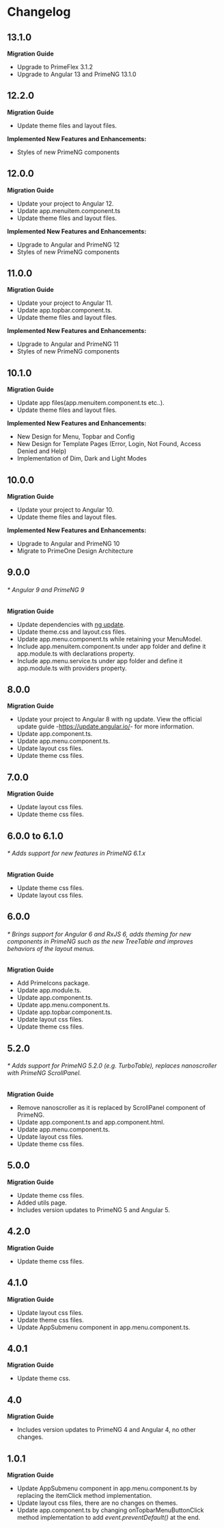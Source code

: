 # Changelog

## 13.1.0
**Migration Guide**

- Upgrade to PrimeFlex 3.1.2
- Upgrade to Angular 13 and PrimeNG 13.1.0
## 12.2.0
**Migration Guide**
- Update theme files and layout files.

**Implemented New Features and Enhancements:**

- Styles of new PrimeNG components

## 12.0.0
**Migration Guide**
- Update your project to Angular 12.
- Update app.menuitem.component.ts
- Update theme files and layout files.

**Implemented New Features and Enhancements:**

- Upgrade to Angular and PrimeNG 12
- Styles of new PrimeNG components

## 11.0.0
**Migration Guide**
- Update your project to Angular 11.
- Update app.topbar.component.ts.
- Update theme files and layout files.

**Implemented New Features and Enhancements:**

- Upgrade to Angular and PrimeNG 11
- Styles of new PrimeNG components

## 10.1.0

**Migration Guide**
- Update app files(app.menuitem.component.ts etc..).
- Update theme files and layout files.

**Implemented New Features and Enhancements:**

- New Design for Menu, Topbar and Config
- New Design for Template Pages (Error, Login, Not Found, Access Denied and Help)
- Implementation of Dim, Dark and Light Modes


## 10.0.0

**Migration Guide**
- Update your project to Angular 10.
- Update theme files and layout files.

**Implemented New Features and Enhancements:**

- Upgrade to Angular and PrimeNG 10
- Migrate to PrimeOne Design Architecture

## 9.0.0
###### * Angular 9 and PrimeNG 9

**Migration Guide**
- Update dependencies with <a href="https://angular.io/cli/update">ng update</a>.
- Update theme.css and layout.css files.
- Update app.menu.component.ts while retaining your MenuModel.
- Include app.menuitem.component.ts under app folder and define it app.module.ts with declarations property.
- Include app.menu.service.ts under app folder and define it app.module.ts with providers property.

## 8.0.0

**Migration Guide**
- Update your project to Angular 8 with ng update. View the official update guide -<a href="https://update.angular.io/">https://update.angular.io/</a>- for more information.
- Update app.component.ts.
- Update app.menu.component.ts.
- Update layout css files.
- Update theme css files.

## 7.0.0

**Migration Guide**
- Update layout css files.
- Update theme css files.

## 6.0.0 to 6.1.0
###### * Adds support for new features in PrimeNG 6.1.x

**Migration Guide**
- Update theme css files.
- Update layout css files.

## 6.0.0
###### * Brings support for Angular 6 and RxJS 6, adds theming for new components in PrimeNG such as the new TreeTable and improves behaviors of the layout menus.

**Migration Guide**
- Add PrimeIcons package.
- Update app.module.ts.
- Update app.component.ts.
- Update app.menu.component.ts.
- Update app.topbar.component.ts.
- Update layout css files.
- Update theme css files.

## 5.2.0
###### * Adds support for PrimeNG 5.2.0 (e.g. TurboTable), replaces nanoscroller with PrimeNG ScrollPanel.

**Migration Guide**
- Remove nanoscroller as it is replaced by ScrollPanel component of PrimeNG.
- Update app.component.ts and app.component.html.
- Update app.menu.component.ts.
- Update layout css files.
- Update theme css files.

## 5.0.0

**Migration Guide**
- Update theme css files.
- Added utils page.
- Includes version updates to PrimeNG 5 and Angular 5.

## 4.2.0

**Migration Guide**
- Update theme css files.

## 4.1.0

**Migration Guide**
- Update layout css files.
- Update theme css files.
- Update AppSubmenu component in app.menu.component.ts.

## 4.0.1

**Migration Guide**
- Update theme css.

## 4.0

**Migration Guide**
- Includes version updates to PrimeNG 4 and Angular 4, no other changes.

## 1.0.1

**Migration Guide**
- Update AppSubmenu component in app.menu.component.ts by replacing the itemClick method implementation.
- Update layout css files, there are no changes on themes.
- Update app.component.ts by changing onTopbarMenuButtonClick method implementation to add <i>event.preventDefault()</i> at the end.

